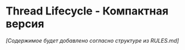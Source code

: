 # Thread Lifecycle - Компактная версия

*[Содержимое будет добавлено согласно структуре из RULES.md]* 